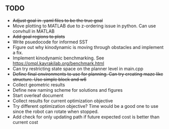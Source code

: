 ## TODO
- <s>Adjust goal in .yaml files to be the true goal</s>
- Move plotting to MATLAB due to z-ordering issue in python. Can use convhull in MATLAB
- <s>Add goal regions to plots</s>
- Write psuedocode for informed SST
- Figure out why kinodynamic is moving through obstacles and implement a fix.
- Implement kinodynamic benchmarking. See https://ompl.kavrakilab.org/benchmark.html
- Can try restricting state space on the planner level in main.cpp
- <s> Define final environments to use for planning. Can try creating maze like structure. Use simple block and w6 </s>
- Collect geometric results
- Define new naming scheme for solutions and figures
- Start overleaf document
- Collect results for current optimization objective
- Try different optimization objective? Time would be a good one to use since the robot can rotate when stopped.
- Add check for only updating path if future expected cost is better than current cost
